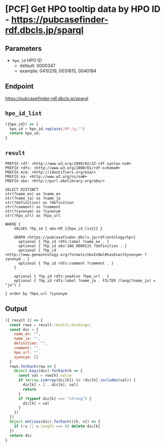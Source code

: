 # [PCF] Get HPO tooltip data by HPO ID - https://pubcasefinder-rdf.dbcls.jp/sparql
## Parameters
* `hpo_id` HPO ID
  * default: 0000347
  * example: 0410219, 0031815, 0040184

## Endpoint
https://pubcasefinder-rdf.dbcls.jp/sparql

## `hpo_id_list`
```javascript
({hpo_id}) => {
  hpo_id = hpo_id.replace(/HP:/g,"")
  return hpo_id;
}
```

## `result` 
```sparql
PREFIX rdf: <http://www.w3.org/1999/02/22-rdf-syntax-ns#>
PREFIX rdfs: <http://www.w3.org/2000/01/rdf-schema#>
PREFIX mim: <http://identifiers.org/mim/>
PREFIX oa: <http://www.w3.org/ns/oa#>
PREFIX obo: <http://purl.obolibrary.org/obo/>

SELECT DISTINCT
str(?name_en) as ?name_en
str(?name_ja) as ?name_ja
str(?definition) as ?definition
str(?comment) as ?comment
str(?synonym) as ?synonym
str(?hpo_url) as ?hpo_url

WHERE { 
    VALUES ?hp_id { obo:HP_{{hpo_id_list}} }

    GRAPH <https://pubcasefinder.dbcls.jp/rdf/ontology/hp>{
      optional { ?hp_id rdfs:label ?name_en . }
      optional { ?hp_id obo:IAO_0000115 ?definition . }
      optional { ?hp_id <http://www.geneontology.org/formats/oboInOwl#hasExactSynonym> ?synonym . }
      optional { ?hp_id rdfs:comment ?comment . }
    }
    
    optional { ?hp_id rdfs:seeAlso ?hpo_url . }
    optional { ?hp_id rdfs:label ?name_ja . FILTER (lang(?name_ja) = "ja") }

} order by ?hpo_url ?synonym
```

## Output
```javascript
({ result }) => {
  const rows = result.results.bindings;
  const dic = {
    name_en: "",
    name_ja: "",
    definition: "",
    comment: "",
    hpo_url: "",
    synonym: []
  }
  rows.forEach(row => {
    Object.keys(dic).forEach(k => {
      const val = row[k].value
      if (Array.isArray(dic[k]) && !dic[k].includes(val)) {
        dic[k] = [...dic[k], val]
        return
      }
      if (typeof dic[k] === "string") {
        dic[k] = val
      }
    })
  })
  Object.entries(dic).forEach(([k, v]) => {
    if (!v || v.length === 0) delete dic[k]
  })
  return dic
}
```